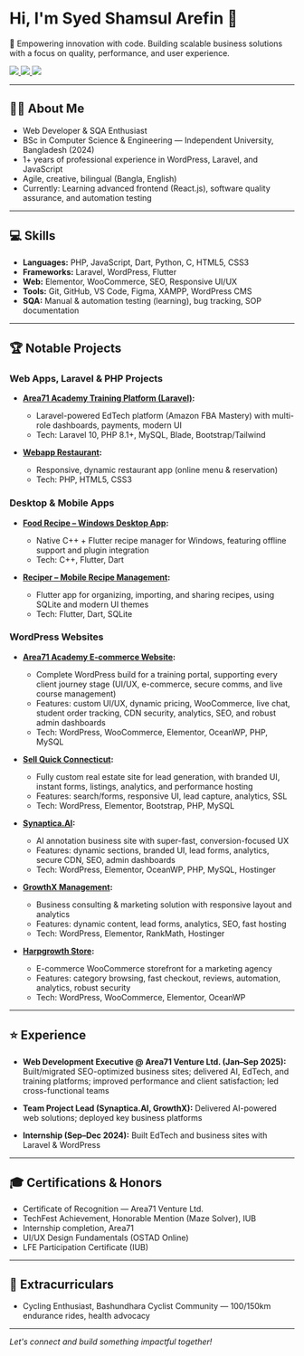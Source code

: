 # Hi, I'm Syed Shamsul Arefin 👋

🚀 Empowering innovation with code. Building scalable business solutions with a focus on quality, performance, and user experience.

<p align="left">
  <a href="https://syedarefin.dev/" target="_blank">
    <img src="https://img.shields.io/badge/Portfolio-000000?style=for-the-badge&logo=About.me&logoColor=white"/>
  </a>
  <a href="https://linkedin.com/in/syedshamsularefin" target="_blank">
    <img src="https://img.shields.io/badge/LinkedIn-000000?style=for-the-badge&logo=linkedin&logoColor=white"/>
  </a>
  <a href="https://github.com/aarefinn" target="_blank">
    <img src="https://img.shields.io/badge/GitHub-000000?style=for-the-badge&logo=github&logoColor=white"/>
  </a>
</p>

---

## 👨‍💻 About Me

- Web Developer & SQA Enthusiast
- BSc in Computer Science & Engineering — Independent University, Bangladesh (2024)
- 1+ years of professional experience in WordPress, Laravel, and JavaScript
- Agile, creative, bilingual (Bangla, English)
- Currently: Learning advanced frontend (React.js), software quality assurance, and automation testing

---

## 💻 Skills

- **Languages:** PHP, JavaScript, Dart, Python, C, HTML5, CSS3
- **Frameworks:** Laravel, WordPress, Flutter
- **Web:** Elementor, WooCommerce, SEO, Responsive UI/UX
- **Tools:** Git, GitHub, VS Code, Figma, XAMPP, WordPress CMS
- **SQA:** Manual & automation testing (learning), bug tracking, SOP documentation

---

## 🏆 Notable Projects

### Web Apps, Laravel & PHP Projects

- **[Area71 Academy Training Platform (Laravel)](https://github.com/aarefinn/Website_Laravel_Area71_EdTeche_Platform):**
  - Laravel-powered EdTech platform (Amazon FBA Mastery) with multi-role dashboards, payments, modern UI
  - Tech: Laravel 10, PHP 8.1+, MySQL, Blade, Bootstrap/Tailwind

- **[Webapp Restaurant](https://github.com/aarefinn/Webapp_Restaurant):**
  - Responsive, dynamic restaurant app (online menu & reservation)
  - Tech: PHP, HTML5, CSS3

### Desktop & Mobile Apps

- **[Food Recipe – Windows Desktop App](https://github.com/aarefinn/MobileApplication_Food_Recipe):**
  - Native C++ + Flutter recipe manager for Windows, featuring offline support and plugin integration
  - Tech: C++, Flutter, Dart

- **[Reciper – Mobile Recipe Management](https://github.com/aarefinn/MobileApplication_Recipe_Management):**
  - Flutter app for organizing, importing, and sharing recipes, using SQLite and modern UI themes
  - Tech: Flutter, Dart, SQLite

### WordPress Websites

- **[Area71 Academy E-commerce Website](https://area71academy.com/):**
  - Complete WordPress build for a training portal, supporting every client journey stage (UI/UX, e-commerce, secure comms, and live course management)
  - Features: custom UI/UX, dynamic pricing, WooCommerce, live chat, student order tracking, CDN security, analytics, SEO, and robust admin dashboards
  - Tech: WordPress, WooCommerce, Elementor, OceanWP, PHP, MySQL

- **[Sell Quick Connecticut](http://sellquickconnecticut.com/test/):**
  - Fully custom real estate site for lead generation, with branded UI, instant forms, listings, analytics, and performance hosting
  - Features: search/forms, responsive UI, lead capture, analytics, SSL
  - Tech: WordPress, Elementor, Bootstrap, PHP, MySQL

- **[Synaptica.AI](https://synaptica.ai/):**
  - AI annotation business site with super-fast, conversion-focused UX
  - Features: dynamic sections, branded UI, lead forms, analytics, secure CDN, SEO, admin dashboards
  - Tech: WordPress, Elementor, OceanWP, PHP, MySQL, Hostinger

- **[GrowthX Management](https://growthxllc.com/):**
  - Business consulting & marketing solution with responsive layout and analytics
  - Features: dynamic content, lead forms, analytics, SEO, fast hosting
  - Tech: WordPress, Elementor, RankMath, Hostinger

- **[Harpgrowth Store](https://harpgrowth.com/):**
  - E-commerce WooCommerce storefront for a marketing agency
  - Features: category browsing, fast checkout, reviews, automation, analytics, robust security
  - Tech: WordPress, WooCommerce, Elementor, OceanWP

---

## ⭐ Experience

- **Web Development Executive @ Area71 Venture Ltd. (Jan–Sep 2025):**
  Built/migrated SEO-optimized business sites; delivered AI, EdTech, and training platforms; improved performance and client satisfaction; led cross-functional teams

- **Team Project Lead (Synaptica.AI, GrowthX):**
  Delivered AI-powered web solutions; deployed key business platforms

- **Internship (Sep–Dec 2024):**
  Built EdTech and business sites with Laravel & WordPress

---

## 🎓 Certifications & Honors

- Certificate of Recognition — Area71 Venture Ltd.
- TechFest Achievement, Honorable Mention (Maze Solver), IUB
- Internship completion, Area71
- UI/UX Design Fundamentals (OSTAD Online)
- LFE Participation Certificate (IUB)

---

## 🚴 Extracurriculars

- Cycling Enthusiast, Bashundhara Cyclist Community — 100/150km endurance rides, health advocacy

---

*Let's connect and build something impactful together!*
